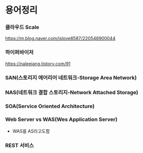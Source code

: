 # 용어정리

### 클라우드 Scale
https://m.blog.naver.com/islove8587/220548900044
### 하이퍼바이저
https://naleejang.tistory.com/91
### SAN(스토리지 에어리어 네트워크-Storage Area Network)
### NAS(네트워크 결합 스토리지-Network Attached Storage)
### SOA(Service Oriented Architecture)
### Web Server vs WAS(Wes Application Server)
+ WAS를 AS라고도함
### REST 서비스